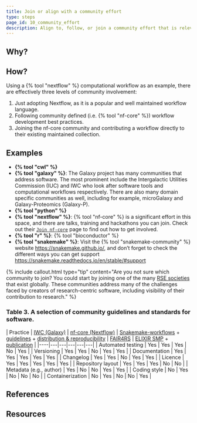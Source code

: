 ```yaml
---
title: Join or align with a community effort
type: steps
page_id: 10_community_effort
description: Align to, follow, or join a community effort that is relevant to your software. For example, coding language, platform, or scientific domain specific communities.
---
```



## Why?




## How?

Using a {% tool "nextflow" %} computational workflow as an example, there are effectively three levels of community involvement:

1. Just adopting Nextflow, as it is a popular and well maintained workflow language.
2. Following community defined (i.e. {% tool "nf-core" %}) workflow development best practices.
3. Joining the nf-core community and contributing a workflow directly to their existing maintained collection.


## Examples

- **{% tool "cwl" %}**
- **{% tool "galaxy" %}**: The Galaxy project has many communities that address software. The most prominent include the Intergalactic Utilities Commission (IUC) and IWC who look after software tools and computational workflows respectively. There are also many domain specific communities as well, including for example, microGalaxy and Galaxy-Proteomics (Galaxy-P).
- **{% tool "python" %}**
- **{% tool "nextflow" %}**: {% tool "nf-core" %} is a significant effort in this space, and there are talks, training and hackathons you can join. Check out their [`Join nf-core`](https://nf-co.re/join) page to find out how to get involved. 
- **{% tool "r" %}**: {% tool "bioconductor" %}
- **{% tool "snakemake" %}**: Visit the {% tool "snakemake-community" %} website https://snakemake.github.io/, and don’t forget to check the different ways you can get support https://snakemake.readthedocs.io/en/stable/#support

{% include callout.html type="tip" content="Are you not sure which community to join? You could start by joining one of the many [RSE societies](https://researchsoftware.org/) that exist globally. These communities address many of the challenges faced by creators of research-centric software, including visibility of their contribution to research." %}
 

### Table 3. A selection of community guidelines and standards for software.

| Practice  | [IWC (Galaxy)](https://github.com/galaxyproject/iwc) | [nf-core (Nextflow)](https://nf-co.re) | [Snakemake-workflows](https://snakemake.github.io/) + [guidelines](https://github.com/snakemake-workflows/docs#guidelines) + [distribution & reproducibility](https://snakemake.readthedocs.io/en/stable/snakefiles/deployment.html#distribution-and-reproducibility) | [FAIR4RS](https://doi.org/10.1038/s41597-022-01710-x) | [ELIXIR SMP](https://github.com/elixir-europe/smp) + [publication](https://doi.org/10.37044/osf.io/k8znb) |
|----|*---*|*---*|*---*|*---*|*---*|
| Automated testing | Yes                                                | Yes | Yes | No | Yes |
| Versioning | Yes                                                | Yes | No | Yes | Yes |
| Documentation | Yes                                                | Yes | Yes | Yes | Yes |
| Changelog | Yes                                                | Yes | No | Yes | Yes |
| Licence | Yes | Yes | Yes | Yes | Yes |
| Repository layout | Yes | Yes | Yes | No | No |
| Metadata (e.g., author) | Yes | No | No | Yes | Yes |
| Coding style | No | Yes | No | No | No |
| Containerization | No | Yes | No | No | Yes |


## References


## Resources

